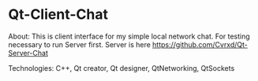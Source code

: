 # Qt-Client-Chat

About:
This is client interface for my simple local network chat.
For testing necessary to run Server first. Server is here https://github.com/Cvrxd/Qt-Server-Chat

Technologies:
C++, Qt creator, Qt designer, QtNetworking, QtSockets
